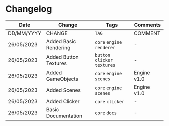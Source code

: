 # Changelog

| Date       | Change                | Tags                          | Comments    |
| ---------- | --------------------- | ----------------------------- | ----------- |
| DD/MM/YYYY | CHANGE                | `TAG`                         | COMMENT     |
| 26/05/2023 | Added Basic Rendering | `core` `engine` `renderer`    | -           |
| 26/05/2023 | Added Button Textures | `button` `clicker` `textures` | -           |
| 26/05/2023 | Added GameObjects     | `core` `engine` `scenes`      | Engine v1.0 |
| 26/05/2023 | Added Scenes          | `core` `engine` `scenes`      | Engine v1.0 |
| 26/05/2023 | Added Clicker         | `core` `clicker`              | -           |
| 26/05/2023 | Basic Documentation   | `core` `docs`                 | -           |
